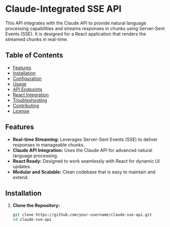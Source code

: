 # Claude-Integrated SSE API

This API integrates with the Claude API to provide natural language processing capabilities and streams responses in chunks using Server-Sent Events (SSE). It is designed for a React application that renders the streamed chunks in real-time.

## Table of Contents

- [Features](#features)
- [Installation](#installation)
- [Configuration](#configuration)
- [Usage](#usage)
- [API Endpoints](#api-endpoints)
- [React Integration](#react-integration)
- [Troubleshooting](#troubleshooting)
- [Contributing](#contributing)
- [License](#license)

## Features

- **Real-time Streaming:** Leverages Server-Sent Events (SSE) to deliver responses in manageable chunks.
- **Claude API Integration:** Uses the Claude API for advanced natural language processing.
- **React Ready:** Designed to work seamlessly with React for dynamic UI updates.
- **Modular and Scalable:** Clean codebase that is easy to maintain and extend.

## Installation

1. **Clone the Repository:**

   ```bash
   git clone https://github.com/your-username/claude-sse-api.git
   cd claude-sse-api

